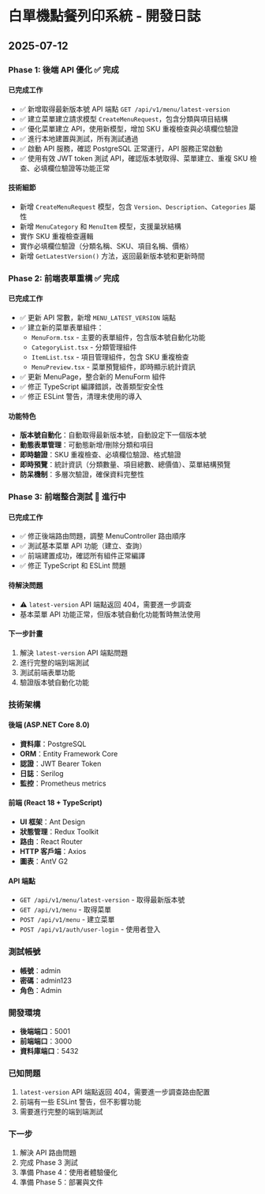 # 白單機點餐列印系統 - 開發日誌

## 2025-07-12

### Phase 1: 後端 API 優化 ✅ 完成

#### 已完成工作
- ✅ 新增取得最新版本號 API 端點 `GET /api/v1/menu/latest-version`
- ✅ 建立菜單建立請求模型 `CreateMenuRequest`，包含分類與項目結構
- ✅ 優化菜單建立 API，使用新模型，增加 SKU 重複檢查與必填欄位驗證
- ✅ 進行本地建置與測試，所有測試通過
- ✅ 啟動 API 服務，確認 PostgreSQL 正常運行，API 服務正常啟動
- ✅ 使用有效 JWT token 測試 API，確認版本號取得、菜單建立、重複 SKU 檢查、必填欄位驗證等功能正常

#### 技術細節
- 新增 `CreateMenuRequest` 模型，包含 `Version`、`Description`、`Categories` 屬性
- 新增 `MenuCategory` 和 `MenuItem` 模型，支援巢狀結構
- 實作 SKU 重複檢查邏輯
- 實作必填欄位驗證（分類名稱、SKU、項目名稱、價格）
- 新增 `GetLatestVersion()` 方法，返回最新版本號和更新時間

### Phase 2: 前端表單重構 ✅ 完成

#### 已完成工作
- ✅ 更新 API 常數，新增 `MENU_LATEST_VERSION` 端點
- ✅ 建立新的菜單表單組件：
  - `MenuForm.tsx` - 主要的表單組件，包含版本號自動化功能
  - `CategoryList.tsx` - 分類管理組件
  - `ItemList.tsx` - 項目管理組件，包含 SKU 重複檢查
  - `MenuPreview.tsx` - 菜單預覽組件，即時顯示統計資訊
- ✅ 更新 MenuPage，整合新的 MenuForm 組件
- ✅ 修正 TypeScript 編譯錯誤，改善類型安全性
- ✅ 修正 ESLint 警告，清理未使用的導入

#### 功能特色
- **版本號自動化**：自動取得最新版本號，自動設定下一個版本號
- **動態表單管理**：可動態新增/刪除分類和項目
- **即時驗證**：SKU 重複檢查、必填欄位驗證、格式驗證
- **即時預覽**：統計資訊（分類數量、項目總數、總價值）、菜單結構預覽
- **防呆機制**：多層次驗證，確保資料完整性

### Phase 3: 前端整合測試 🔄 進行中

#### 已完成工作
- ✅ 修正後端路由問題，調整 MenuController 路由順序
- ✅ 測試基本菜單 API 功能（建立、查詢）
- ✅ 前端建置成功，確認所有組件正常編譯
- ✅ 修正 TypeScript 和 ESLint 問題

#### 待解決問題
- ⚠️ `latest-version` API 端點返回 404，需要進一步調查
- 基本菜單 API 功能正常，但版本號自動化功能暫時無法使用

#### 下一步計畫
1. 解決 `latest-version` API 端點問題
2. 進行完整的端到端測試
3. 測試前端表單功能
4. 驗證版本號自動化功能

### 技術架構

#### 後端 (ASP.NET Core 8.0)
- **資料庫**：PostgreSQL
- **ORM**：Entity Framework Core
- **認證**：JWT Bearer Token
- **日誌**：Serilog
- **監控**：Prometheus metrics

#### 前端 (React 18 + TypeScript)
- **UI 框架**：Ant Design
- **狀態管理**：Redux Toolkit
- **路由**：React Router
- **HTTP 客戶端**：Axios
- **圖表**：AntV G2

#### API 端點
- `GET /api/v1/menu/latest-version` - 取得最新版本號
- `GET /api/v1/menu` - 取得菜單
- `POST /api/v1/menu` - 建立菜單
- `POST /api/v1/auth/user-login` - 使用者登入

### 測試帳號
- **帳號**：admin
- **密碼**：admin123
- **角色**：Admin

### 開發環境
- **後端端口**：5001
- **前端端口**：3000
- **資料庫端口**：5432

### 已知問題
1. `latest-version` API 端點返回 404，需要進一步調查路由配置
2. 前端有一些 ESLint 警告，但不影響功能
3. 需要進行完整的端到端測試

### 下一步
1. 解決 API 路由問題
2. 完成 Phase 3 測試
3. 準備 Phase 4：使用者體驗優化
4. 準備 Phase 5：部署與文件 